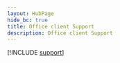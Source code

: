 ```yaml
--- 
layout: HubPage
hide_bc: true
title: Office client Support
description: Office client Support
---
```


[!INCLUDE [support](../../common/Office/support.md)]